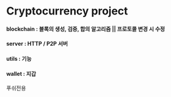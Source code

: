 # Cryptocurrency project

#### blockchain : 블록의 생성, 검증, 합의 알고리즘 || 프로토콜 변경 시 수정

#### server : HTTP / P2P 서버

#### utils : 기능

#### wallet : 지갑

푸쉬전용
